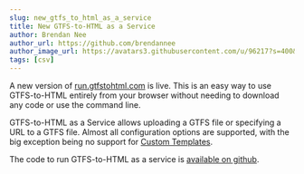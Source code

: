 ```yaml
---
slug: new_gtfs_to_html_as_a_service
title: New GTFS-to-HTML as a Service
author: Brendan Nee
author_url: https://github.com/brendannee
author_image_url: https://avatars3.githubusercontent.com/u/96217?s=400&v=4
tags: [csv]
---
```


A new version of [run.gtfstohtml.com](https://run.gtfstohtml.com) is live. This is an easy way to use GTFS-to-HTML entirely from your browser without needing to download any code or use the command line.

GTFS-to-HTML as a Service allows uploading a GTFS file or specifying a URL to a GTFS file. Almost all configuration options are supported, with the big exception being no support for [Custom Templates](https://gtfstohtml.com/docs/custom-templates).

The code to run GTFS-to-HTML as a service is [available on github](https://github.com/BlinkTagInc/gtfs-to-html-service).